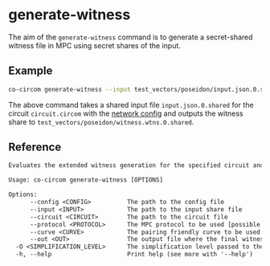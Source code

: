 # generate-witness

The aim of the `generate-witness` command is to generate a secret-shared witness file in MPC using secret shares of the input.

## Example

```bash
co-circom generate-witness --input test_vectors/poseidon/input.json.0.shared --circuit test_vectors/poseidon/circuit.circom --protocol REP3 --curve BN254 --config configs/party1.toml --out test_vectors/poseidon/witness.wtns.0.shared --config test_vectors/poseidon/config.toml
```

The above command takes a shared input file `input.json.0.shared` for the circuit `circuit.circom` with the [network config](./config.md) and outputs the witness share to `test_vectors/poseidon/witness.wtns.0.shared`.

## Reference

```txt
Evaluates the extended witness generation for the specified circuit and input share in MPC

Usage: co-circom generate-witness [OPTIONS]

Options:
      --config <CONFIG>          The path to the config file
      --input <INPUT>            The path to the input share file
      --circuit <CIRCUIT>        The path to the circuit file
      --protocol <PROTOCOL>      The MPC protocol to be used [possible values: REP3, SHAMIR]
      --curve <CURVE>            The pairing friendly curve to be used [possible values: BN254, BLS12-381]
      --out <OUT>                The output file where the final witness share is written to
  -O <SIMPLIFICATION_LEVEL>      The simplification level passed to the circom compiler (0-2) [default: 1]
  -h, --help                     Print help (see more with '--help')
```
